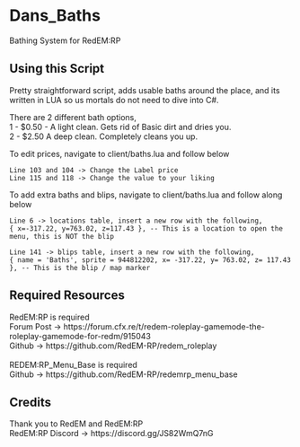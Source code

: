 # Dans_Baths
 Bathing System for RedEM:RP
 
 <h2> Using this Script </h2>
 Pretty straightforward script, adds usable baths around the place, and its written in LUA so us mortals do not need to dive into C#.
 
 There are 2 different bath options, <br>
 1 - $0.50 - A light clean. Gets rid of Basic dirt and dries you. <br>
 2 - $2.50 A deep clean. Completely cleans you up. <br>
 
 To edit prices, navigate to client/baths.lua and follow below
 
 ```
 Line 103 and 104 -> Change the Label price
 Line 115 and 118 -> Change the value to your liking
 ```
 
 To add extra baths and blips, navigate to client/baths.lua and follow along below
 
 ```
 Line 6 -> locations table, insert a new row with the following,
 { x=-317.22, y=763.02, z=117.43 }, -- This is a location to open the menu, this is NOT the blip
 
 Line 141 -> blips table, insert a new row with the following,
 { name = 'Baths', sprite = 944812202, x= -317.22, y= 763.02, z= 117.43 }, -- This is the blip / map marker
 ```
 
 <h2> Required Resources </h2>
  RedEM:RP is required <br>
  Forum Post -> https://forum.cfx.re/t/redem-roleplay-gamemode-the-roleplay-gamemode-for-redm/915043 <br>
  Github -> https://github.com/RedEM-RP/redem_roleplay <br>
  <br>
  REDEM:RP_Menu_Base is required <br>
  Github -> https://github.com/RedEM-RP/redemrp_menu_base
  
  <h2> Credits </h2>
  Thank you to RedEM and RedEM:RP <br>
  RedEM:RP Discord -> https://discord.gg/JS82WmQ7nG
 
